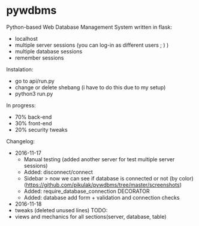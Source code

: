 # pywdbms
Python-based Web Database Management System written in flask:
* localhost
* multiple server sessions (you can log-in as different users ; ) )
* multiple database sessions
* remember sessions

Instalation:
* go to api/run.py
 * change or delete shebang (i have to do this due to my setup)
 * python3 run.py

In progress:
* 70% back-end
* 30% front-end
* 20% security tweaks

Changelog:
* 2016-11-17
  * Manual testing (added another server for test multiple server sessions)
  * Added: disconnect/connect
  * Sidebar > now we can see if database is connected or not (by color) (https://github.com/pikulak/pywdbms/tree/master/screenshots)
  * Added: require_database_connection DECORATOR
  * Added: database add form + validation and connection checks
* 2016-11-18
 * tweaks (deleted unused lines)
TODO:
* views and mechanics for all sections(server, database, table)

